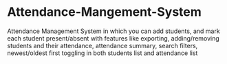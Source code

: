 # Attendance-Mangement-System
 Attendance Management System in which you can add students, and mark each student present/absent with features like exporting, adding/removing students and their attendance, attendance summary, search filters, newest/oldest first toggling in both students list and attendance list
